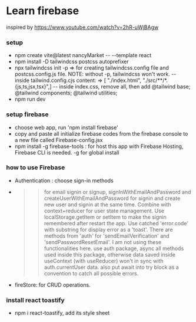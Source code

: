# Learn firebase

inspired by https://www.youtube.com/watch?v=2hR-uWjBAgw

### setup

- npm create vite@latest nancyMarket -- --template react
- npm install -D tailwindcss postcss autoprefixer
- npx tailwindcss init -p => for creating tailwindcss.config file and postcss.config.js file. NOTE: without -p, tailwindcss won't work.
  -- inside tailwind.config.cjs content: => [ "./index.html", "./src/**/*.{js,ts,jsx,tsx}",]
  -- inside index.css, remove all, then add
  @tailwind base;
  @tailwind components;
  @tailwind utilities;
- npm run dev

### setup firebase

- choose web app, run 'npm install firebase'
- copy and paste all initialize firebase codes from the firebase console to a new file called Firebase-config.jsx
- npm install -g firebase-tools : for host this app with Firebase Hosting, Firebase CLI is needed. -g for global install

### how to use Firebase

- Authentication : choose sign-in methods
- > > for email signin or signup, signInWithEmailAndPassword and
  > > createUserWithEmailAndPassword for signin and create new user and signin at the same time. Combine with context+reducer for user state management. Use localStorage.getItem or setItem to make the signin remembered after restart the app. Use catched 'error.code' with substring for display error as a 'toast'.
  > > There are methods from 'auth' for 'sendEmailVerification' and 'sendPasswordResetEmail'. I am not using these functionalities here.
  > > use auth package, async all methods used inside this package, otherwise data saved inside useContext (with useReducer) won't in sync with auth.currentUser data.
  > > also put await into try block as a convention to catch all possible errors.
- fireStore: for CRUD operations.

### install react toastify

- npm i react-toastify, add its style sheet


